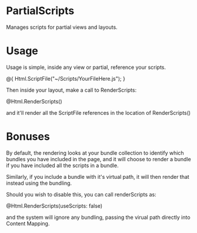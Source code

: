 PartialScripts
==============

Manages scripts for partial views and layouts.

Usage
=====

Usage is simple, inside any view or partial, reference your scripts.

 @{
   Html.ScriptFile("~/Scripts/YourFileHere.js");
 }


Then inside your layout, make a call to RenderScripts:

 @Html.RenderScripts()

and it'll render all the ScriptFile references in the location of RenderScripts()

Bonuses
=======

By default, the rendering looks at your bundle collection to identify which bundles you have included in the page, and it
will choose to render a bundle if you have included all the scripts in a bundle.

Similarly, if you include a bundle with it's virtual path, it will then render that instead using the bundling.

Should you wish to disable this, you can call renderScripts as:

 @Html.RenderScripts(useScripts: false)

and the system will ignore any bundling, passing the virual path directly into Content Mapping.

